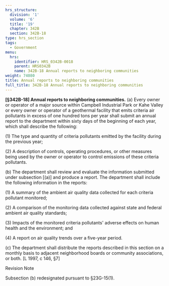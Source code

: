 ```yaml
---
hrs_structure:
  division: '1'
  volume: '6'
  title: '19'
  chapter: 342B
  section: 342B-18
type: hrs_section
tags:
  - Government
menu:
  hrs:
    identifier: HRS_0342B-0018
    parent: HRS0342B
    name: 342B-18 Annual reports to neighboring communities
weight: 74080
title: Annual reports to neighboring communities
full_title: 342B-18 Annual reports to neighboring communities
---
```

**[§342B-18] Annual reports to neighboring communities.** (a) Every owner or operator of a major source within Campbell Industrial Park or Kahe Valley or every owner or operator of a geothermal facility that emits criteria air pollutants in excess of one hundred tons per year shall submit an annual report to the department within sixty days of the beginning of each year, which shall describe the following:

(1) The type and quantity of criteria pollutants emitted by the facility during the previous year;

(2) A description of controls, operating procedures, or other measures being used by the owner or operator to control emissions of these criteria pollutants.

(b) The department shall review and evaluate the information submitted under subsection [(a)] and produce a report. The department shall include the following information in the reports:

(1) A summary of the ambient air quality data collected for each criteria pollutant monitored;

(2) A comparison of the monitoring data collected against state and federal ambient air quality standards;

(3) Impacts of the monitored criteria pollutants' adverse effects on human health and the environment; and

(4) A report on air quality trends over a five-year period.

(c) The department shall distribute the reports described in this section on a monthly basis to adjacent neighborhood boards or community associations, or both. [L 1997, c 146, §7]

Revision Note

Subsection (b) redesignated pursuant to §23G-15(1).